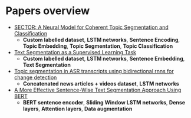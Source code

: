 # Papers overview
* [SECTOR: A Neural Model for Coherent Topic Segmentation and Classification](https://doi.org/10.1162/tacl_a_00261)
  * **Custom labelled dataset**, **LSTM networks**, **Sentence Encoding**, **Topic Embedding**, **Topic Segmentation**, **Topic Classification**
* [Text Segmentation as a Supervised Learning Task](https://doi.org/10.48550/arXiv.1803.09337)
  * **Custom labelled dataset**, **LSTM networks**, **Sentence Embedding**, **Text Segmentation**
* [Topic segmentation in ASR transcripts using bidirectional rnns for change detection](https://doi.org/10.1109/ASRU.2017.8268979)
  * **Concatenated news articles + videos dataset**, **LSTM networks**
* [A More Effective Sentence-Wise Text Segmentation Approach Using BERT](https://doi.org/10.1007/978-3-030-86337-1_16)
  * **BERT sentence encoder**, **Sliding Window LSTM networks**, **Dense layers**, **Attention layers**, **Data augmentation**
